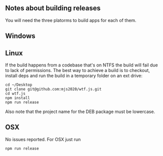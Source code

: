 ## Notes about building releases

You will need the three platorms to build apps for each of them.

## Windows

## Linux
If the build happens from a codebase that's on NTFS the build will fail due to lack of permissions.
The best way to achieve a build is to checkout, install deps and run the build in a temporary folder on an ext drive:

    cd ~/Desktop
    git clone git@github.com:mjs2020/wtf.js.git
    cd wtf.js
    npm install
    npm run release
    
    
Also note that the project name for the DEB package must be lowercase.

## OSX

No issues reported. For OSX just run

    npm run release